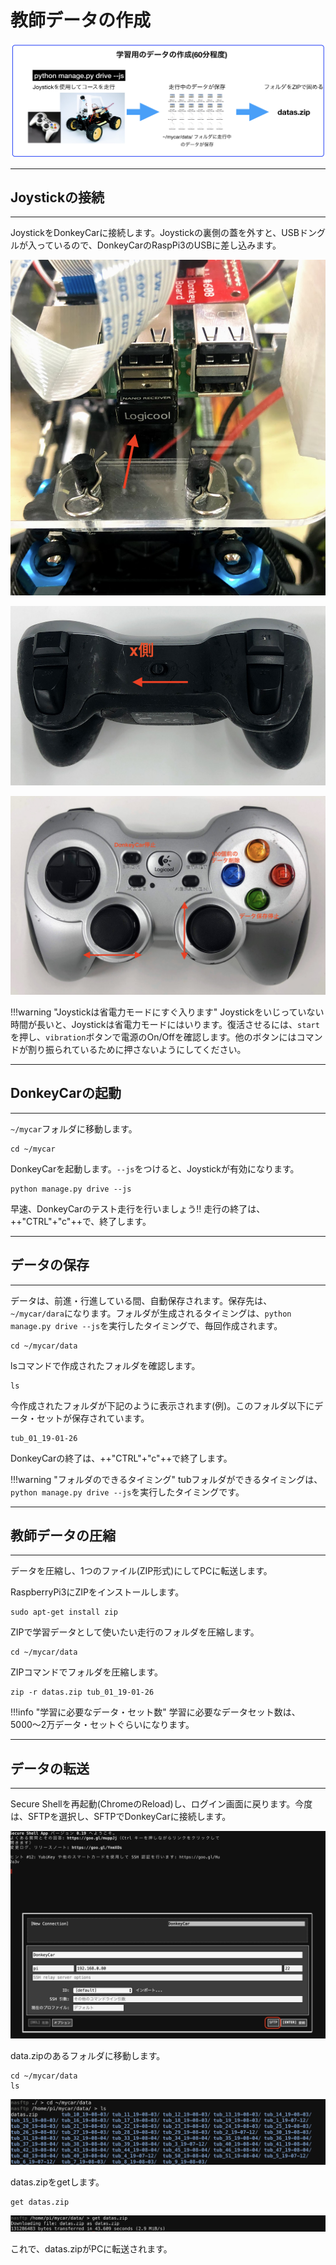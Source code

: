 
# 教師データの作成

![](./img/run001.png)

<hr>

## Joystickの接続

<hr>

JoystickをDonkeyCarに接続します。Joystickの裏側の蓋を外すと、USBドングルが入っているので、DonkeyCarのRaspPi3のUSBに差し込みます。

![](./img/joystick001.png)

![](./img/joystick002.png)

![](./img/joystick003.png)

!!!warning "Joystickは省電力モードにすぐ入ります"
	Joystickをいじっていない時間が長いと、Joystickは省電力モードにはいります。復活させるには、`start`を押し、`vibration`ボタンで電源のOn/Offを確認します。他のボタンにはコマンドが割り振られているために押さないようにしてください。

<hr>

## DonkeyCarの起動

<hr>


`~/mycar`フォルダに移動します。


```
cd ~/mycar
```

DonkeyCarを起動します。`--js`をつけると、Joystickが有効になります。

```
python manage.py drive --js
```

早速、DonkeyCarのテスト走行を行いましょう!!
走行の終了は、++"CTRL"+"c"++で、終了します。

<hr>

## データの保存

<hr>

データは、前進・行進している間、自動保存されます。保存先は、`~/mycar/dara`になります。フォルダが生成されるタイミングは、`python manage.py drive --js`を実行したタイミングで、毎回作成されます。

```
cd ~/mycar/data
```

lsコマンドで作成されたフォルダを確認します。

```
ls
```

今作成されたフォルダが下記のように表示されます(例)。このフォルダ以下にデータ・セットが保存されています。

```
tub_01_19-01-26
```

DonkeyCarの終了は、++"CTRL"+"c"++で終了します。

!!!warning "フォルダのできるタイミング"
	tubフォルダができるタイミングは、`python manage.py drive --js`を実行したタイミングです。

<hr>

## 教師データの圧縮

<hr>


データを圧縮し、1つのファイル(ZIP形式)にしてPCに転送します。

RaspberryPi3にZIPをインストールします。

```
sudo apt-get install zip
```

ZIPで学習データとして使いたい走行のフォルダを圧縮します。

```
cd ~/mycar/data
```

ZIPコマンドでフォルダを圧縮します。

```
zip -r datas.zip tub_01_19-01-26
```

!!!info "学習に必要なデータ・セット数"
	学習に必要なデータセット数は、5000〜2万データ・セットぐらいになります。

<hr>

## データの転送

<hr>

Secure Shellを再起動(ChromeのReload)し、ログイン画面に戻ります。今度は、SFTPを選択し、SFTPでDonkeyCarに接続します。

![](./img/sftp000.png)

data.zipのあるフォルダに移動します。
```
cd ~/mycar/data
ls
```

![](./img/sftp002.png)

datas.zipをgetします。
```
get datas.zip
```

![](./img/sftp003.png)


これで、datas.zipがPCに転送されます。
